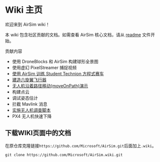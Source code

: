 # Wiki 主页

欢迎来到 AirSim wiki！

本 wiki 包含社区贡献的文档。如需查看 AirSim 核心文档，请从 [readme](../README.md) 文件开始。

贡献内容

* 使用 DroneBlocks 和 AirSim 构建球形全景图
* 使用虚幻 PixelStreamer 捕捉视频
* [使用 AirSim 训练 Student Technion 方程式赛车](./build_FSTDriverless_windows.md)
* [建造六旋翼飞行器](hexacopter.md)
* [无人机沿着路径移动(moveOnPath)演示](moveOnPath-demo.md)
* 构建点云
* 调试姿态估计
* 拦截 Mavlink 消息
* [实施无人机调查脚本](Implementing-a-Drone-Survey-script.md)
* PX4 无人机快速下降


## 下载WIKI页面中的文档
在原仓库克隆链接`https://github.com/Microsoft/AirSim.git`后面加上`.wiki`。
```
git clone https://github.com/Microsoft/AirSim.wiki.git
```


